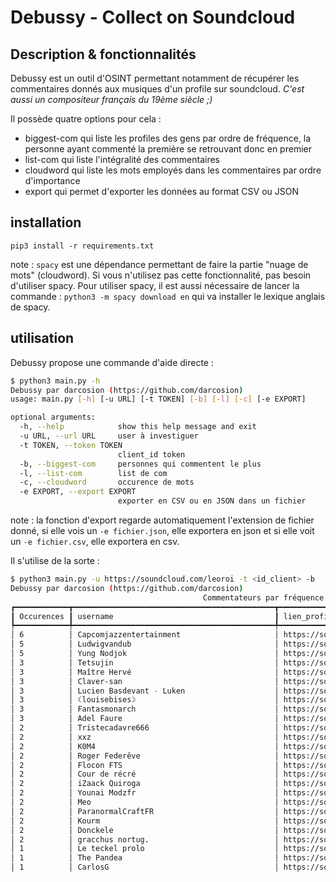 # Debussy - Collect on Soundcloud

## Description & fonctionnalités

Debussy est un outil d'OSINT permettant notamment de récupérer les commentaires donnés aux musiques d'un profile sur soundcloud.
_C'est aussi un compositeur français du 19ème siècle ;)_

Il possède quatre options pour cela :
 - biggest-com qui liste les profiles des gens par ordre de fréquence, la personne ayant commenté la première se retrouvant donc en premier
 - list-com qui liste l'intégralité des commentaires
 - cloudword qui liste les mots employés dans les commentaires par ordre d'importance
 - export qui permet d'exporter les données au format CSV ou JSON

 ## installation

 `pip3 install -r requirements.txt`

note : `spacy` est une dépendance permettant de faire la partie "nuage de mots" (cloudword). Si vous n'utilisez pas cette fonctionnalité, pas besoin d'utiliser spacy.
Pour utiliser spacy, il est aussi nécessaire de lancer la commande :
`python3 -m spacy download en`
qui va installer le lexique anglais de spacy.

## utilisation

Debussy propose une commande d'aide directe :

```bash
$ python3 main.py -h
Debussy par darcosion (https://github.com/darcosion)
usage: main.py [-h] [-u URL] [-t TOKEN] [-b] [-l] [-c] [-e EXPORT]

optional arguments:
  -h, --help            show this help message and exit
  -u URL, --url URL     user à investiguer
  -t TOKEN, --token TOKEN
                        client_id token
  -b, --biggest-com     personnes qui commentent le plus
  -l, --list-com        list de com
  -c, --cloudword       occurence de mots
  -e EXPORT, --export EXPORT
                        exporter en CSV ou en JSON dans un fichier
```

note : la fonction d'export regarde automatiquement l'extension de fichier donné, si elle vois un `-e fichier.json`, elle exportera en json et si elle voit un `-e fichier.csv`, elle exportera en csv.

Il s'utilise de la sorte :  


```bash
$ python3 main.py -u https://soundcloud.com/leoroi -t <id_client> -b
Debussy par darcosion (https://github.com/darcosion)
                                           Commentateurs par fréquence                                            
┏━━━━━━━━━━━━┳━━━━━━━━━━━━━━━━━━━━━━━━━━━━━━━━━━━━━━━━━━━━━┳━━━━━━━━━━━━━━━━━━━━━━━━━━━━━━━━━━━━━━━━━━━━━━━━━━━━━┓
┃ Occurences ┃ username                                    ┃ lien_profile                                        ┃
┡━━━━━━━━━━━━╇━━━━━━━━━━━━━━━━━━━━━━━━━━━━━━━━━━━━━━━━━━━━━╇━━━━━━━━━━━━━━━━━━━━━━━━━━━━━━━━━━━━━━━━━━━━━━━━━━━━━┩
│ 6          │ Capcomjazzentertainment                     │ https://soundcloud.com/capcomjazzent                │
│ 5          │ Ludwigvandub                                │ https://soundcloud.com/ludwigvandub                 │
│ 5          │ Yung Nodjok                                 │ https://soundcloud.com/yungnodjok                   │
│ 3          │ Tetsujin                                    │ https://soundcloud.com/txtsxjxn                     │
│ 3          │ Maître Hervé                                │ https://soundcloud.com/exeio                        │
│ 3          │ Claver-san                                  │ https://soundcloud.com/claver-san                   │
│ 3          │ Lucien Basdevant - Luken                    │ https://soundcloud.com/luuken                       │
│ 3          │ ☾louisebises☽                               │ https://soundcloud.com/louisebises                  │
│ 3          │ Fantasmonarch                               │ https://soundcloud.com/fantasmonarch                │
│ 3          │ Adel Faure                                  │ https://soundcloud.com/adelfaure                    │
│ 2          │ Tristecadavre666                            │ https://soundcloud.com/emonsoy666                   │
│ 2          │ xxz                                         │ https://soundcloud.com/xxxzxxxzxxxz                 │
│ 2          │ K0M4                                        │ https://soundcloud.com/user-705113193-565327199     │
│ 2          │ Roger Federêve                              │ https://soundcloud.com/fedecrepes                   │
│ 2          │ Flocon FTS                                  │ https://soundcloud.com/user449838177                │
│ 2          │ Cour de récré                               │ https://soundcloud.com/courderecre                  │
│ 2          │ iZaack Quiroga                              │ https://soundcloud.com/izaack-quiroga               │
│ 2          │ Younai Modzfr                               │ https://soundcloud.com/younai-modzfr                │
│ 2          │ Meo                                         │ https://soundcloud.com/meorciaa                     │
│ 2          │ ParanormalCraftFR                           │ https://soundcloud.com/paranormalcraftfr            │
│ 2          │ Kourm                                       │ https://soundcloud.com/kourmwave                    │
│ 2          │ Donckele                                    │ https://soundcloud.com/neirda-donckele              │
│ 2          │ gracchus nortug.                            │ https://soundcloud.com/gracchusnortug               │
│ 1          │ Le teckel prolo                             │ https://soundcloud.com/jeanne-crowley-129656146     │
│ 1          │ The Pandea                                  │ https://soundcloud.com/thepandea                    │
│ 1          │ CarlosG                                     │ https://soundcloud.com/user-23956215                │
```

